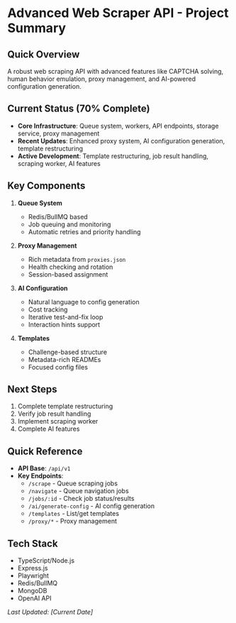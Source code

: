 # Advanced Web Scraper API - Project Summary

## Quick Overview
A robust web scraping API with advanced features like CAPTCHA solving, human behavior emulation, proxy management, and AI-powered configuration generation.

## Current Status (70% Complete)
- **Core Infrastructure**: Queue system, workers, API endpoints, storage service, proxy management
- **Recent Updates**: Enhanced proxy system, AI configuration generation, template restructuring
- **Active Development**: Template restructuring, job result handling, scraping worker, AI features

## Key Components
1. **Queue System**
   - Redis/BullMQ based
   - Job queuing and monitoring
   - Automatic retries and priority handling

2. **Proxy Management**
   - Rich metadata from `proxies.json`
   - Health checking and rotation
   - Session-based assignment

3. **AI Configuration**
   - Natural language to config generation
   - Cost tracking
   - Iterative test-and-fix loop
   - Interaction hints support

4. **Templates**
   - Challenge-based structure
   - Metadata-rich READMEs
   - Focused config files

## Next Steps
1. Complete template restructuring
2. Verify job result handling
3. Implement scraping worker
4. Complete AI features

## Quick Reference
- **API Base**: `/api/v1`
- **Key Endpoints**: 
  - `/scrape` - Queue scraping jobs
  - `/navigate` - Queue navigation jobs
  - `/jobs/:id` - Check job status/results
  - `/ai/generate-config` - AI config generation
  - `/templates` - List/get templates
  - `/proxy/*` - Proxy management

## Tech Stack
- TypeScript/Node.js
- Express.js
- Playwright
- Redis/BullMQ
- MongoDB
- OpenAI API

*Last Updated: [Current Date]* 